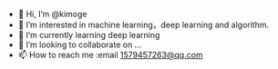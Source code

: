- 👋 Hi, I’m @kimoge
- 👀 I’m interested in machine learning，deep learning and algorithm.
- 🌱 I’m currently learning deep learning
- 💞️ I’m looking to collaborate on ...
- 📫 How to reach me :email 1579457263@qq.com

<!---
kimoge/kimoge is a ✨ special ✨ repository because its `README.md` (this file) appears on your GitHub profile.
You can click the Preview link to take a look at your changes.
--->
